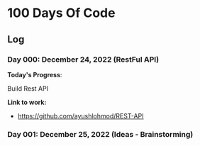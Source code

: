 # 100 Days Of Code

## Log

### Day 000: December 24, 2022 (RestFul API)

**Today's Progress**:

Build Rest API 

**Link to work:**

- <https://github.com/ayushlohmod/REST-API>

### Day 001: December 25, 2022 (Ideas - Brainstorming)
